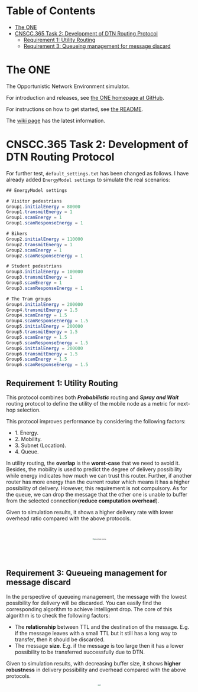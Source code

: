 Table of Contents
=================
* [The ONE](#the-one)
* [CNSCC.365 Task 2: Development of DTN Routing Protocol](#cnscc365-task-2-development-of-dtn-routing-protocol)
   * [Requirement 1: Utility Routing](#requirement-1-utility-routing)
   * [Requirement 3: Queueing management for message discard](#requirement-3-queueing-management-for-message-discard)
         
# The ONE

The Opportunistic Network Environment simulator.

For introduction and releases, see [the ONE homepage at GitHub](http://akeranen.github.io/the-one/).

For instructions on how to get started, see [the README](https://github.com/akeranen/the-one/wiki/README).

The [wiki page](https://github.com/akeranen/the-one/wiki) has the latest information.

# CNSCC.365 Task 2: Development of DTN Routing Protocol
For further test, `default_settings.txt` has been changed as follows. I have already added `EnergyModel settings` to simulate the real scenarios:

```java
## EnergyModel settings

# Visitor pedestrians
Group1.initialEnergy = 80000
Group1.transmitEnergy = 1
Group1.scanEnergy = 1
Group1.scanResponseEnergy = 1

# Bikers
Group2.initialEnergy = 110000
Group2.transmitEnergy = 1
Group2.scanEnergy = 1
Group2.scanResponseEnergy = 1

# Student pedestrians
Group3.initialEnergy = 100000
Group3.transmitEnergy = 1
Group3.scanEnergy = 1
Group3.scanResponseEnergy = 1

# The Tram groups
Group4.initialEnergy = 200000
Group4.transmitEnergy = 1.5
Group4.scanEnergy = 1.5
Group4.scanResponseEnergy = 1.5
Group5.initialEnergy = 200000
Group5.transmitEnergy = 1.5
Group5.scanEnergy = 1.5
Group5.scanResponseEnergy = 1.5
Group6.initialEnergy = 200000
Group6.transmitEnergy = 1.5
Group6.scanEnergy = 1.5
Group6.scanResponseEnergy = 1.5
```
## Requirement 1: Utility Routing

This protocol combines both ***Probabilistic*** routing and ***Spray and Wait*** routing protocol to define the utility of the mobile node as a metric for next-hop selection.<br>

This protocol improves performance by considering the following factors:<br>
<UL>
  <LI/> 1. Energy.
  <LI/> 2. Mobility.
  <LI/> 3. Subnet (Location).
  <LI/> 4. Queue.
</UL>

In utility routing, the **overlap** is the **worst-case** that we need to avoid it. Besides, the mobility is used to predict the degree of delivery possibility while energy indicates how much we can trust this router. Further, if another router has more energy than the current router which means it has a higher possibility of delivery. However, this requirement is not compulsory. As for the queue, we can drop the message that the other one is unable to buffer from the selected connection(**reduce computation overhead**).

Given to simulation results, it shows a higher delivery rate with lower overhead ratio compared with the above protocols.

<br>
<p align="center"><img src="/Users/hephaest/Desktop/Utility Routing.jpg" style="zoom:25%;" /><img src="/Users/hephaest/Desktop/overhead_routing.jpg" alt="overhead_routing" style="zoom:25%;" /></p>
<br>
<br>

## Requirement 3: Queueing management for message discard
In the perspective of queueing management, the message with the lowest possibility for delivery will be discarded. You can easily find the corresponding algorithm to achieve intelligent drop. The core of this algorithm is to check the following factors:
<UL>
  <LI/> The <b>relationship</b> between TTL and the destination of the message. E.g. if the message leaves with a small TTL but it still has a long way to transfer, then it should be discarded.
  <LI/> The message <b>size</b>. E.g. if the message is too large then it has a lower possibility to be transferred successfully due to DTN.
</UL>

Given to simulation results, with decreasing buffer size, it shows **higher robustness** in delivery possibility and overhead compared with the above protocols.

<p align="center"><img src="/Users/hephaest/Desktop/delivery.jpg" style="zoom:25%;" /><img src="/Users/hephaest/Desktop/overhead.jpg" style="zoom:25%;" /></p>
